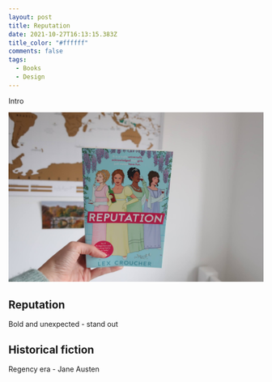 ```yaml
---
layout: post
title: Reputation
date: 2021-10-27T16:13:15.383Z
title_color: "#ffffff"
comments: false
tags:
  - Books
  - Design
---
```

Intro

![](../uploads/20211007150315_img_3062.jpg)

## Reputation

Bold and unexpected - stand out 

## Historical fiction

Regency era - Jane Austen